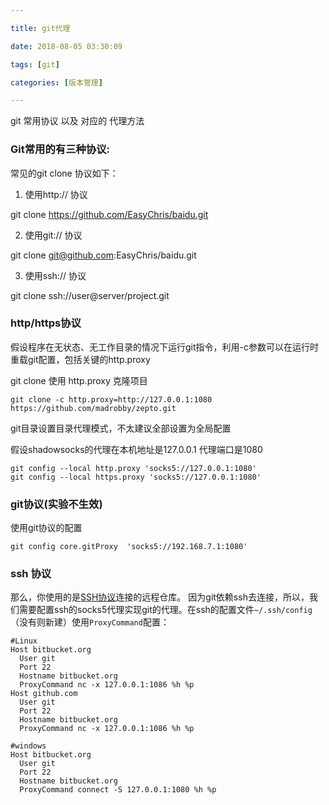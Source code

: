 ```yaml
---

title: git代理

date: 2018-08-05 03:30:09

tags: [git]

categories: [版本管理]

---
```


git 常用协议 以及 对应的 代理方法

<!--more-->

### Git常用的有三种协议:

常见的git clone 协议如下：

1. 使用http:// 协议

git clone https://github.com/EasyChris/baidu.git

2. 使用git:// 协议

git clone git@github.com:EasyChris/baidu.git

3. 使用ssh:// 协议

git clone ssh://user@server/project.git

### http/https协议

假设程序在无状态、无工作目录的情况下运行git指令，利用-c参数可以在运行时重载git配置，包括关键的http.proxy

git clone 使用 http.proxy 克隆项目

```
git clone -c http.proxy=http://127.0.0.1:1080 https://github.com/madrobby/zepto.git
```

git目录设置目录代理模式，不太建议全部设置为全局配置

假设shadowsocks的代理在本机地址是127.0.0.1 代理端口是1080

```
git config --local http.proxy 'socks5://127.0.0.1:1080' 
git config --local https.proxy 'socks5://127.0.0.1:1080'
```



### git协议(实验不生效)

使用git协议的配置

```
git config core.gitProxy  'socks5://192.168.7.1:1080'
```

### ssh 协议

那么，你使用的是[SSH协议](http://git-scm.com/book/en/v2/Git-on-the-Server-The-Protocols#The-SSH-Protocol)连接的远程仓库。
因为git依赖ssh去连接，所以，我们需要配置ssh的socks5代理实现git的代理。在ssh的配置文件`~/.ssh/config`（没有则新建）使用`ProxyCommand`配置：

```
#Linux
Host bitbucket.org
  User git
  Port 22
  Hostname bitbucket.org
  ProxyCommand nc -x 127.0.0.1:1086 %h %p
Host github.com
  User git
  Port 22
  Hostname bitbucket.org
  ProxyCommand nc -x 127.0.0.1:1086 %h %p  
  
#windows
Host bitbucket.org
  User git
  Port 22
  Hostname bitbucket.org
  ProxyCommand connect -S 127.0.0.1:1080 %h %p
```